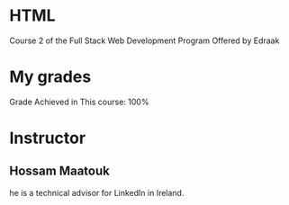# HTML

Course 2 of the Full Stack Web Development Program
Offered by Edraak

# My grades

Grade Achieved in This course: 100%

# Instructor

## Hossam Maatouk

he is a technical advisor for LinkedIn in Ireland.

